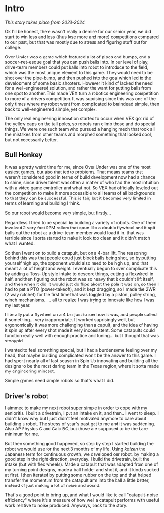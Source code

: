 # Intro 

*This story takes place from 2023-2024*

Ok I'll be honest, there wasn't really a demise for our senior year, we did start to win less and less (thus lose more and more) competitions compared to our past, but that was mostly due to stress and figuring stuff out for college. 

Over Under was a game which featured a lot of pipes and bumps, and a soccer-net-esque goal that you can push balls into. In our level of play, drive-team members could put balls into robot to introduce to the field, which was the most unique element to this game. They would need to be shot over the pipe-bump, and then pushed into the goal which led to the development of some basic shooters. However it kind of lacked the need for a well-engineered solution, and rather the want for putting balls from one spot to another. This made VEX turn a robotics engineering competition to more of a drivers competition. It was suprising since this was one of the only times where my robot went from complicated to braindead simple, then back to well-engineered simple, yet complex. 

The only real engineering innovation started to occur when VEX got rid of the yellow caps on the tall poles, so robots can climb those and do special things. We were one such team who pursued a hanging mech that took all the mistakes from other teams and morphed something that looked cool, but not necessarily better. 

## Bull Honkey 

It was a pretty weird time for me, since Over Under was one of the most easiest games, but also that led to problems. That means teams that weren't considered good in terms of build development now had a chance to shine, since driver talent was often a matter of who had the most intuition with a video game controller and what not. So VEX had officially leveled out the competition to make it more accessible to all teams of all backgrounds to that they can be successful. This is fair, but it becomes very limited in terms of learning and building I think. 

So our robot would become very simple, but firstly...

Regardless I tried to be special by building a variety of robots. One of them involved 2 very fast RPM rollers that spun like a double flywheel and it spit balls out the robot as a drive-team member would load it in. that was terrible since I sorta started to make it look too clean and it didn't match what I wanted. 

So then I went on to build a catapult, but on a 4-bar lift. The reasoning behind this was that people could just block balls being shot, so by putting yourself high up, the opponent would also need to be high up, and that meant a lot of height and weight. I eventually begun to over complicate this by adding a Toss-Up style intake to descore things, cutting a flexwheel in half, and then figuring out the robot was so heavy that it couldn't lift itself, and then when it did, it would just do flips about the pole it was on, so then I had to put a PTO (power-takeoff), and it kept dragging, so I made the 2WR (2 way ratchet) for the first time that was toggled by a piston, pulley string, winch mechanisms...... all to realize I was trying to innovate like how I was my last year. 

I literally put a flywheel on a 4 bar just to see how it was, and people called it something... very inappropriate. It worked suprisingly well, but ergonomically it was more challenging than a capult, and the idea of having it spin up after every shot made it very inconsistent. Some catapults could function really well with enough practice and tuning... but I thought that was stooypid. 

I wanted to feel something special, but I had a burdensome feeling over my head, that maybe building complicated won't be the answer to this game. I had spent nearly all of last season in Spin Up innovating and building all the designs to be the most daring team in the Texas region, where it sorta made my engineering mindset.

Simple games need simple robots so that's what I did. 

## Driver's robot

I aimmed to make my next robot super simple in order to cope with my senioritis. I built a drivetrain, I put an intake on it, and then.. I went to sleep. I didn't know why but I just didn't feel motivated anymore to care about building a robot. The stress of year's past got to me and it was saddening. Also AP Physics C and Calc BC, but those are supposed to be the bare minimum for me.

But then something good happened, so step by step I started building the robot we would use for the next 3 months of my life. Using *kaizen* the Japanese term for continuous growth, we developed our robot, by making a good step in the right direction, everyday. I build the drivetrain, built the intake (but with flex wheels). Made a catapult that was adapted from one of my turning point designs, made a ball holder and shot it, and it kinda sucked at first. I then iterated by putting some rubber on the top and that helped transfer the momentum from the catapult arm into the ball a little better, instead of just making a lot of noise and sound.

That's a good point to bring up, and what I would like to call "catapult-noise efficiency" where it's a measure of how well a catapult performs with useful work relative to noise produced. Anyways, back to the story. 

